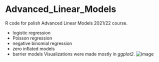 # Advanced_Linear_Models
R code for polish Advanced Linear Models 2021/22 course.
* logistic regression
* Poisson regression
* negative binomial regression
* zero inflated models
* barrier models
Visualizations were made mostly in *ggplot2*.
![image](https://user-images.githubusercontent.com/78501697/172658865-9649c535-3a2e-409c-b736-7eab73bb3dc3.png)

